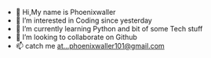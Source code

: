 - 👋 Hi,My name is Phoenixwaller
- 👀 I’m interested in Coding since yesterday
- 🌱 I’m currently learning Python and bit of some Tech stuff
- 💞️ I’m looking to collaborate on Github 
- 📫 catch me at...phoenixwaller101@gmail.com

<!---
Phoenix101-11/Phoenix101-11 is a ✨ special ✨ repository because its `README.md` (this file) appears on your GitHub profile.
You can click the Preview link to take a look at your changes.
--->
